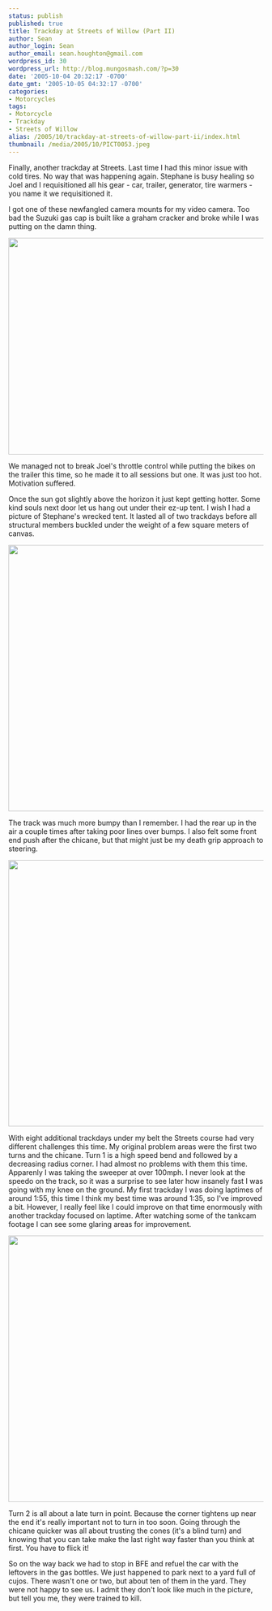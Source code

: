 ```yaml
---
status: publish
published: true
title: Trackday at Streets of Willow (Part II)
author: Sean
author_login: Sean
author_email: sean.houghton@gmail.com
wordpress_id: 30
wordpress_url: http://blog.mungosmash.com/?p=30
date: '2005-10-04 20:32:17 -0700'
date_gmt: '2005-10-05 04:32:17 -0700'
categories:
- Motorcycles
tags:
- Motorcycle
- Trackday
- Streets of Willow
alias: /2005/10/trackday-at-streets-of-willow-part-ii/index.html
thumbnail: /media/2005/10/PICT0053.jpeg
---
```

Finally, another trackday at Streets.  Last time I had this minor issue with cold tires.  No way that was happening again.  Stephane is busy healing so Joel and I requisitioned all his gear - car, trailer, generator, tire warmers - you name it we requisitioned it.

I got one of these newfangled camera mounts for my video camera.  Too bad the Suzuki gas cap is built like a graham cracker and broke while I was putting on the damn thing.

<a href="{{site.url_root}}/media/2005/10/Streets300905_03.jpeg"><img class="aligncenter size-full wp-image-737" title="Streets300905_03" src="{{site.url_root}}/media/2005/10/Streets300905_03.jpeg" alt="" width="640" height="427" /></a>

We managed not to break Joel's throttle control while putting the bikes on the trailer this time, so he made it to all sessions but one.  It was just too hot.  Motivation suffered.

Once the sun got slightly above the horizon it just kept getting hotter.  Some kind souls next door let us hang out under their ez-up tent.  I wish I had a picture of Stephane's wrecked tent.  It lasted all of two trackdays before all structural members buckled under the weight of a few square meters of canvas.

<a href="{{site.url_root}}/media/2005/10/PICT0079.jpeg"><img src="{{site.url_root}}/media/2005/10/PICT0079.jpeg" alt="" title="Sean on the huge skidpad turn" width="700" height="525" class="aligncenter size-full wp-image-783" /></a>

The track was much more bumpy than I remember.  I had the rear up in the air a couple times after taking poor lines over bumps.  I also felt some front end push after the chicane, but that might just be my death grip approach to steering.

<a href="{{site.url_root}}/media/2005/10/PICT0004.jpeg"><img src="{{site.url_root}}/media/2005/10/PICT0004.jpeg" alt="" title="KONICA MINOLTA DIGITAL CAMERA" width="700" height="525" class="aligncenter size-full wp-image-784" /></a>

With eight additional trackdays under my belt the Streets course had very different challenges this time.  My original problem areas were the first two turns and the chicane.  Turn 1 is a high speed bend and followed by a decreasing radius corner.  I had almost no problems with them this time.  Apparenly I was taking the sweeper at over 100mph.  I never look at the speedo on the track, so it was a surprise to see later how insanely fast I was going with my knee on the ground.  My first trackday I was doing laptimes of around 1:55, this time I think my best time was around 1:35, so I've improved a bit.  However, I really feel like I could improve on that time enormously with another trackday focused on laptime.  After watching some of the tankcam footage I can see some glaring areas for improvement.

<a href="{{site.url_root}}/media/2005/10/PICT0053.jpeg"><img src="{{site.url_root}}/media/2005/10/PICT0053.jpeg" alt="" title="Sean at Streets in 90 degree weather" width="700" height="525" class="aligncenter size-full wp-image-788" /></a>

Turn 2 is all about a late turn in point.  Because the corner tightens up near the end it's really important not to turn in too soon.  Going through the chicane quicker was all about trusting the cones (it's a blind turn) and knowing that you can take make the last right way faster than you think at first.  You have to flick it!

So on the way back we had to stop in BFE and refuel the car with the leftovers in the gas bottles.  We just happened to park next to a yard full of cujos.  There wasn't one or two, but about ten of them in the yard.  They were not happy to see us.  I admit they don't look like much in the picture, but tell you me, they were trained to kill.

